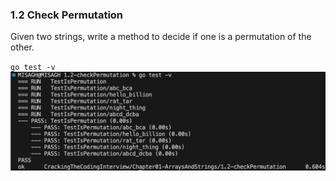 ### 1.2 Check Permutation
Given two strings, write a method to decide if one is a permutation of the other.


`go test -v`
![Test Result](_testResult.png)